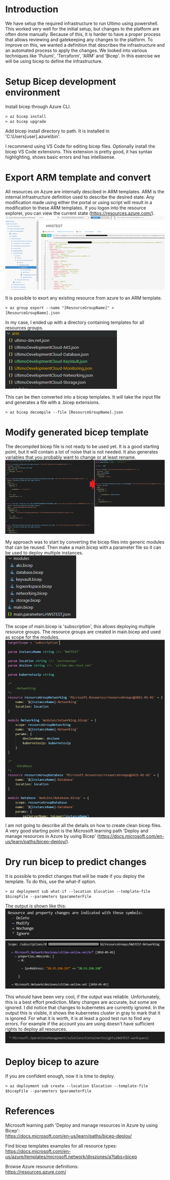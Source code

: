 # Introduction

We have setup the required infrastructure to run Ultimo using powershell. This worked very well for the initial setup, but changes to the platform are often done manually. Because of this, it is harder to have a proper process that allows reviewing and gatekeeping any changes to the platform. To improve on this, we wanted a definition that describes the infrastructure and an automated process to apply the changes. We looked into various techniques like 'Pulumi', 'Terraform', 'ARM' and 'Bicep'. In this exercise we will be using bicep to define the infrastructure.

# Setup Bicep development environment

Install bicep through Azure CLI.
```
> az bicep install
> az bicep upgrade
```

Add bicep install directory to path. It is installed in 'C:\Users\[user]\.azure\bin'.

I recommend using VS Code for editing bicep files. Optionally install the bicep VS Code extensions. This extension is pretty good, it has syntax highlighting, shows basic errors and has intellisense.

# Export ARM template and convert

All resources on Azure are internally descibed in ARM templates. ARM is the internal infrastructure definition used to describe the desired state. Any modification made using either the portal or using script will result in a modification to these ARM templates. If you logon into the resource explorer, you can view the current state (https://resources.azure.com/).  
![ResourceExplorer](ResourceExplorer.png)

It is possible to exort any existing resource from azure to an ARM template.
```
> az group export --name "[ResourceGroupName]" > [ResourceGroupName].json
```

In my case, I ended up with a directory containing templates for all resources groups.  
![ArmResources](ArmResources.png)

 This can be then converted into a bicep templates. It will take the input file and generates a file with a .bicep extensions.
```
> az bicep decompile --file [ResourceGroupName].json
```

# Modify generated bicep template

The decompiled bicep file is not ready to be used yet. It is a good starting point, but it will contain a lot of noise that is not needed. It also generates variables that you probably want to change or at least rename.  
![CleanUpBicep](CleanUpBicep.png)

My approach was to start by converting the bicep files into generic modules that can be reused. Then make a main.bicep with a parameter file so it can be used to deploy multiple instances.  
![FinalStructure](FinalStructure.png)

The scope of main.bicep is 'subscription', this allows deploying multiple resource groups. The resource groups are created in main.bicep and used as scope for the modules.  
![MainBicepFragment](MainBicepFragment.png)

I am not going to describe all the details on how to create clean bicep files. A very good starting point is the Microsoft learning path 'Deploy and manage resources in Azure by using Bicep' (https://docs.microsoft.com/en-us/learn/paths/bicep-deploy/).

# Dry run bicep to predict changes

It is possible to predict changes that will be made if you deploy the template. To do this, use the what-if option.
```
> az deployment sub what-if --location $location --template-file $bicepFile --parameters $parameterFile
```

The output is shown like this:  
![Legend](AzDeploymentWhatIfLegend.png)
![WhatIf](AzDeploymentWhatIf.png)

This whould have been very cool, if the output was reliable. Unfortunately, this is a best effort prediction. Many changes are accurate, but some are ignored. I did notice that changes to kubernetes are currently ignored. In the output this is visible, it shows the kubernetes cluster in gray to mark that it is ignored. For what it is worth, it is at least a good test run to find any errors. For example if the account you are using doesn't have sufficient rights to deploy all resources.  
![Ignored](AzDeploymentWhatIfIgnored.png)

# Deploy bicep to azure

If you are confident enough, now it is time to deploy.
```
> az deployment sub create --location $location --template-file $bicepFile --parameters $parameterFile
```

# References

Microsoft learning path 'Deploy and manage resources in Azure by using Bicep':  
https://docs.microsoft.com/en-us/learn/paths/bicep-deploy/

Find bicep templates examples for all resource types:  
https://docs.microsoft.com/en-us/azure/templates/microsoft.network/dnszones/a?tabs=bicep

Browse Azure resource definitions:  
https://resources.azure.com/